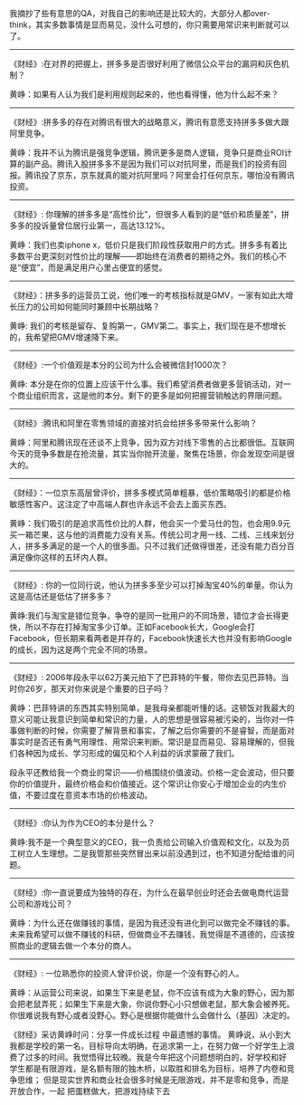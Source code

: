 我摘抄了些有意思的QA，对我自己的影响还是比较大的，大部分人都over-think，其实多数事情是显而易见，没什么可想的，你只需要用常识来判断就可以了。

---

《财经》:在对界的把握上，拼多多是否很好利用了微信公众平台的漏洞和灰色机制？

黄峥：如果有人认为我们是利用规则起来的，他也看得懂，他为什么起不来？

---

《财经》:拼多多的存在对腾讯有很大的战略意义，腾讯有意愿支持拼多多做大跟阿里竞争。

黄峥：我并不认为腾讯是强竞争逻辑，腾讯更多是商人逻辑，竞争只是商业ROI计算的副产品。腾讯入股拼多多不是因为我们可以对抗阿里，而是我们的投资有回报。腾讯投了京东，京东就真的能对抗阿里吗？阿里会打任何京东，哪怕没有腾讯投资。

---

《财经》: 你理解的拼多多是“高性价比”，但很多人看到的是“低价和质量差”，拼多多的投诉量曾位居行业第一，高达13.12%。

黄峥：我们也卖iphone x，低价只是我们阶段性获取用户的方式。拼多多有着比多数平台更深刻对性价比的理解——即始终在消费者的期待之外。我们的核心不是“便宜”，而是满足用户心里占便宜的感觉。

---

《财经》：拼多多的运营员工说，他们唯一的考核指标就是GMV，一家有如此大增长压力的公司如何能同时兼顾中长期战略？

黄峥: 我们的考核是留存、复购第一，GMV第二。事实上，我们现在是不想增长的，我希望把GMV增速降下来。

---

《财经》:一个价值观是本分的公司为什么会被微信封1000次？

黄峥: 本分是在你的位置上应该干什么事。我们希望消费者做更多营销活动，对一个商业组织而言，这是他的本分。剩下的更多是如何把握营销触达的界限问题。

---

《财经》:腾讯和阿里在零售领域的直接对抗会给拼多多带来什么影响？

黄峥：阿里和腾讯现在还谈不上竞争，因为双方对线下零售的占比都很低。互联网今天的竞争多数是在抢流量，其实当你抛开流量，聚焦在场景，你会发现空间是很大的。

---

《财经》：一位京东高层曾评价，拼多多模式简单粗暴，低价策略吸引的都是价格敏感性客户。这注定了中高端人群也许永远不会去上面买东西。

黄峥：我们吸引的是追求高性价比的人群，他会买一个爱马仕的包，也会用9.9元买一箱芒果，这与他的消费能力没有关系。传统公司才用一线、二线、三线来划分人，拼多多满足的是一个人的很多面。只不过我们还做得很差，还没有能力百分百满足像你这样的五环内人群。

---

《财经》: 你的一位同行说，他认为拼多多至少可以打掉淘宝40%的单量。你认为这是高估还是低估了拼多多？

黄峥:我们与淘宝是错位竞争，争夺的是同一批用户的不同场景，错位才会长得更快，所以不存在打掉淘宝多少订单。正如Facebook长大，Google会打Facebook，但长期来看两者是并存的，Facebook快速长大也并没有影响Google的成长，因为这是两个完全不同的场景。

---

《财经》: 2006年段永平以62万美元拍下了巴菲特的午餐，带你去见巴菲特。当时你26岁，那天对你来说是个重要的日子吗？

黄峥：巴菲特讲的东西其实特别简单，是我母亲都能听懂的话。这顿饭对我最大的意义可能让我意识到简单和常识的力量，人的思想是很容易被污染的，当你对一件事做判断的时候，你需要了解背景和事实，了解之后你需要的不是睿智，而是面对事实时是否还有勇气用理性、用常识来判断。常识是显而易见、容易理解的，但我们各种因为成长、学习形成的偏见和个人利益的诉求蒙蔽了我们。

段永平还教给我一个商业的常识——价格围绕价值波动。价格一定会波动，但只要你的价值提升，最终价格会和价值接近。这个常识让你安心于增加企业的内生价值，不要过度在意资本市场的价格波动。

---

《财经》:你认为作为CEO的本分是什么？

黄峥:我不是一个典型意义的CEO，我一负责给公司输入价值观和文化，以及为员工树立人生理想。二是我管那些突然冒出来以前没遇到过，也不知道分配给谁的问题。

---

《财经》:你一直说要成为独特的存在，为什么在最早创业时还会去做电商代运营公司和游戏公司？

黄峥：为什么还在做赚钱的事情，是因为我还没有进化到可以做完全不赚钱的事。未来我希望可以做不赚钱的科研，但做商业不去赚钱，我觉得是不道德的，应该按照商业的逻辑去做一个本分的商人。

---

《财经》: 一位熟悉你的投资人曾评价说，你是一个没有野心的人。

黄峥：从运营公司来说，如果生下来是老鼠，你不应该有成为大象的野心，因为那会把老鼠弄死；如果生下来是大象，你说你野心小只想做老鼠，那大象会被养死。你很难说我有野心或者没野心。野心是根据你能做什么会做什么（基因）决定的。





《财经》采访黄峥时问：分享一件成长过程 中最遗憾的事情。
黄峥说，从小到大我都是学校的第一名，目标导向太明确，在追求第一上，在努力做一个好学生上浪费了过多的时间。我觉悟得比较晚。我是今年把这个问题想明白的，好学校和好 学生都是有限游戏，是名额有限的独木桥，以取胜和排名为目标，培养了内卷和竞争思维； 但是现实世界和商业社会很多时候是无限游戏，并不是零和竞争，而是开放合作，一起 把蛋糕做大，把游戏持续下去

